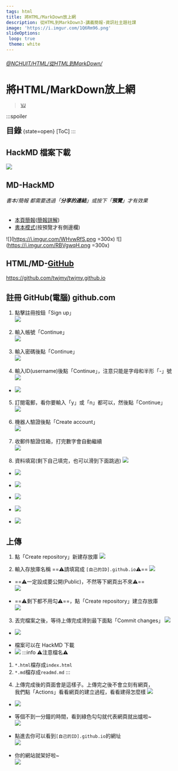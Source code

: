 ```yaml
---
tags: html
title: 將HTML/MarkDown放上網
description: 從HTML到MarkDown3-講義簡報-資訊社主題社課
image: 'https://i.imgur.com/1Q6Rm96.png'
slideOptions:
 loop: true
 theme: white
---
```


<style>
hr{display:none}
section h1 span{font-size:30%}
section h1,section h2,section h3,section h4,section h5,section h6,section p,section blockquote
{color:#656c73!important}section a{color:#337ab7!important}section img{border:0!important}
section br{display:inline!important}
br#title{display:none}
section h2.toc{display:none!important}
h2.toc{display:inline;border:0}
</style>
</style>

###### [@NCHUIT/](https://hackmd.io/@NCHUIT)[HTML/](/@NCHUIT/html)[從HTML到MarkDown/](/@NCHUIT/mdhtml)

# 將HTML/MarkDown放上網

> [<small><i class="fa fa-fw fa-github"></i>VJ</small>](https://github.com/twjmy)

:::spoiler <h2 class='toc'>目錄</h2> {state=open}
[ToC]
:::

---

## HackMD 檔案下載
![](https://i.imgur.com/GihU0HM.png)

----

## MD-HackMD

###### 書本/簡報 都需要透過「**分享的連結**」或按下「**預覽**」才有效果

+ [本頁簡報](/@NCHUIT/mdhtml3)([簡報詳解](/how-to-create-slide-deck-tw?both))
+ [書本模式](/@NCHUIT/mdhtml/edit?both)(按預覽才有側邊欄)

![](https://i.imgur.com/WHvwRfS.png =300x) ![](https://i.imgur.com/RBVgwqH.png =300x)

---

## HTML/MD-[GitHub](https://github.com/)
https://github.com/twjmy/twjmy.github.io

---

## 註冊 GitHub(電腦) github.com

1. 點擊註冊按鈕「Sign up」  
    ![](https://i.imgur.com/4Vo2Wak.png)

----

2. 輸入帳號「Continue」  
    ![](https://i.imgur.com/aeLOgt7.png)

----

3. 輸入密碼後點「Continue」  
    ![](https://i.imgur.com/cOg9TFo.png)

----

4. 輸入ID(username)後點「Continue」，注意只能是字母和半形「-」號  
    ![](https://i.imgur.com/nMhme1H.png)  

----

+ ![](https://i.imgur.com/9BhhNKF.png)

----

5. 訂閱電郵，看你要輸入「y」或「n」都可以，然後點「Continue」  
    ![](https://i.imgur.com/FZlk9PK.png)

----

6. 機器人驗證後點「Create account」  
    ![](https://i.imgur.com/iIcbRvj.png)

----

7. 收郵件驗證信箱，打完數字會自動繼續  
    ![](https://i.imgur.com/ifcxF1c.png)

----

8. 資料填寫(剩下自己填完，也可以滑到下面跳過)
    ![](https://i.imgur.com/o5bg7BX.png)

----

+ ![](https://i.imgur.com/FZmL7i2.png)

----

+ ![](https://i.imgur.com/OFor66v.png)

----

+ ![](https://i.imgur.com/FVHXsTX.png)

----

+ ![](https://i.imgur.com/5nG55cO.png)

----

+ ![](https://i.imgur.com/OJ1HU2H.png)

----

## 上傳
1. 點「Create repository」新建存放庫
    ![](https://i.imgur.com/lBUjv01.png)

----

2. 輸入存放庫名稱 ==⚠️請填寫成 `[自己的ID].github.io`⚠️==
    ![](https://i.imgur.com/RYdAjgx.png)

----

+ ==⚠️一定設成要公開(Public)，不然等下網頁出不來⚠️==  
    ![](https://i.imgur.com/L8UyRvb.png)

----

+ ==⚠️剩下都不用勾⚠️==，點「Create repository」建立存放庫  
    ![](https://i.imgur.com/SccsqgR.png)

----

3. 丟完檔案之後，等待上傳完成滑到最下面點「Commit changes」
    ![](https://i.imgur.com/1Vc4KoE.png)

----

+ ![](https://i.imgur.com/pknyPDR.png)

----

+ 檔案可以在 HackMD 下載  
+ ![](https://i.imgur.com/GihU0HM.png)
:::info
⚠️注意檔名⚠️
1. `*.html`檔存成`index.html`
2. `*.md`檔存成`readmd.md`
:::

----

4. 上傳完成後的頁面會是這樣子。上傳完之後不會立刻有網頁，  
    我們點「Actions」看看網頁的建立過程，看看建得怎麼樣
    ![](https://i.imgur.com/6bLyDHT.png)

----

+ ![](https://i.imgur.com/6oonR4Q.png)

----

+ 等個不到一分鐘的時間，看到綠色勾勾就代表網頁就出爐啦~  
	![](https://i.imgur.com/Wv4gQ8E.png)

----

+ 點進去你可以看到`[自己的ID].github.io`的網址  
	![](https://i.imgur.com/JHJ7mIk.png)

----

+ 你的網站就架好啦~  
	![](https://i.imgur.com/06l9C41.png)
